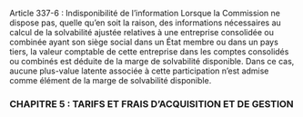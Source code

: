 Article 337-6 : Indisponibilité de l’information
Lorsque la Commission ne dispose pas, quelle qu’en soit la raison, des informations nécessaires au calcul de la solvabilité ajustée relatives à une entreprise consolidée ou combinée ayant son siège social dans un État membre ou dans un pays tiers, la valeur comptable de cette entreprise dans les comptes consolidés ou combinés est déduite de la marge de solvabilité disponible. Dans ce cas, aucune plus-value latente associée à cette participation n’est admise comme élément de la marge de solvabilité disponible.
### CHAPITRE 5 : TARIFS ET FRAIS D’ACQUISITION ET DE GESTION